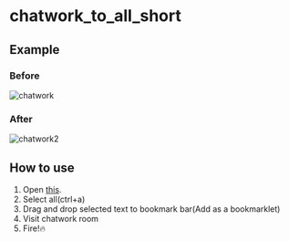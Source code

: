 # chatwork_to_all_short

## Example
### Before
![chatwork](https://cloud.githubusercontent.com/assets/391549/20482819/12423be6-b032-11e6-9016-956ef2705fc4.png)

### After
![chatwork2](https://cloud.githubusercontent.com/assets/391549/20482820/1243f706-b032-11e6-9727-55051ed2bb18.png)


## How to use
1. Open [this](https://raw.githubusercontent.com/kaibadash/chatwork_to_all_short/master/chatwork_to_all_short.js).
2. Select all(ctrl+a)
3. Drag and drop selected text to bookmark bar(Add as a bookmarklet)
4. Visit chatwork room
5. Fire!:fire:

